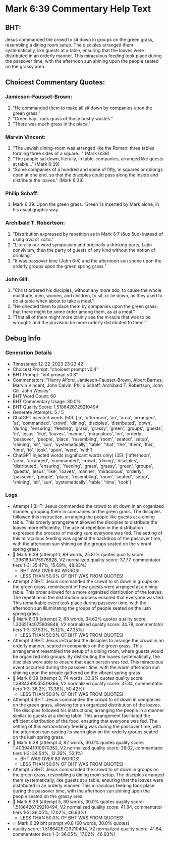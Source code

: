 # Mark 6:39 Commentary Help Text

## BHT:
Jesus commanded the crowd to sit down in groups on the green grass, resembling a dining room setup. The disciples arranged them systematically, like guests at a table, ensuring that the loaves were distributed in an orderly manner. This miraculous feeding took place during the passover time, with the afternoon sun shining upon the people seated on the grassy area.

## Choicest Commentary Quotes:
### Jamieson-Fausset-Brown:
1. "He commanded them to make all sit down by companies upon the green grass."
2. "Green hay...rank grass of those bushy wastes."
3. "There was much grass in the place."

### Marvin Vincent:
1. "The Jewish dining-room was arranged like the Roman: three tables forming three sides of a square..." (Mark 6:39)
2. "The people sat down, literally, in table-companies, arranged like guests at table..." (Mark 6:39)
3. "Some companies of a hundred and some of fifty, in squares or oblongs open at one end, so that the disciples could pass along the inside and distribute the loaves." (Mark 6:39)

### Philip Schaff:
1. Mark 6:39. Upon the green grass. ‘Green ‘is inserted by Mark alone, in his usual graphic way.
	


### Archibald T. Robertson:
1. "Distribution expressed by repetition as in Mark 6:7 (δυο δυο) instead of using ανα or κατα."
2. "Literally our word symposium and originally a drinking party, Latin convivium, then the party of guests of any kind without the notion of drinking."
3. "It was passover time (John 6:4) and the afternoon sun shone upon the orderly groups upon the green spring grass."

### John Gill:
1. "Christ ordered his disciples, without any more ado, to cause the whole multitude, men, women, and children, to sit, or lie down, as they used to do at table when about to take a meal."
2. "He directed them to place them by companies upon the green grass; that there might be some order among them, as at a meal."
3. "That all of them might more plainly see the miracle that was to be wrought: and the provision be more orderly distributed to them."


## Debug Info
### Generation Details
- Timestamp: 12-22-2023 23:23:42
- Choicest Prompt: "choicest prompt v0.4"
- BHT Prompt: "bht prompt v0.8"
- Commentators: "Henry Alford, Jamieson-Fausset-Brown, Albert Barnes, Marvin Vincent, John Calvin, Philip Schaff, Archibald T. Robertson, John Gill, John Wesley"
- BHT Word Count: 60
- BHT Commentary Usage: 30.0%
- BHT Quality Score: 1.5186426729210494
- Generate Attempts: 5 / 5
- ChatGPT injected words (50):
	['a', 'afternoon', 'an', 'area', 'arranged', 'at', 'commanded', 'crowd', 'dining', 'disciples', 'distributed', 'down', 'during', 'ensuring', 'feeding', 'grass', 'grassy', 'green', 'groups', 'guests', 'in', 'jesus', 'like', 'loaves', 'manner', 'miraculous', 'on', 'orderly', 'passover', 'people', 'place', 'resembling', 'room', 'seated', 'setup', 'shining', 'sit', 'sun', 'systematically', 'table', 'that', 'the', 'them', 'this', 'time', 'to', 'took', 'upon', 'were', 'with']
- ChatGPT injected words (significant words only) (35):
	['afternoon', 'area', 'arranged', 'commanded', 'crowd', 'dining', 'disciples', 'distributed', 'ensuring', 'feeding', 'grass', 'grassy', 'green', 'groups', 'guests', 'jesus', 'like', 'loaves', 'manner', 'miraculous', 'orderly', 'passover', 'people', 'place', 'resembling', 'room', 'seated', 'setup', 'shining', 'sit', 'sun', 'systematically', 'table', 'time', 'took']

### Logs
- Attempt 1 BHT: Jesus commanded the crowd to sit down in an organized manner, grouping them in companies on the green grass. The disciples followed this instruction, arranging the people like guests at a dining table. This orderly arrangement allowed the disciples to distribute the loaves more efficiently. The use of repetition in the distribution expressed the process of making sure everyone was fed. The setting of this miraculous feeding was against the backdrop of the passover time, with the afternoon sun shining on the groups seated on the vibrant spring grass.
- 🔄 Mark 6:39 (attempt 1, 89 words, 25.81% quotes quality score: 1.3961894175976828, V2 normalized quality score: 37.77, commentator tiers 1-3: 35.47%, 15.69%, 48.83%) 
	- BHT WAS OVER 80 WORDS! 
	- LESS THAN 50.0% OF BHT WAS FROM QUOTES!
- Attempt 2 BHT: Jesus commanded the crowd to sit down in groups on the green grass, reminiscent of how guests were arranged at a dining table. This order allowed for a more organized distribution of the loaves. The repetition in the distribution process ensured that everyone was fed. This remarkable event took place during passover time, with the afternoon sun illuminating the groups of people seated on the lush spring grass.
- 🔄 Mark 6:39 (attempt 2, 68 words, 34.62% quotes quality score: 1.3065194075808848, V2 normalized quality score: 34.78, commentator tiers 1-3: 37.53%, 15.12%, 47.35%) 
	- LESS THAN 50.0% OF BHT WAS FROM QUOTES!
- Attempt 3 BHT: Jesus instructed the disciples to arrange the crowd in an orderly manner, seated in companies on the green grass. This arrangement resembled the setup of a dining room, where guests would be organized into groups. By distributing the loaves systematically, the disciples were able to ensure that each person was fed. This miraculous event occurred during the passover time, with the warm afternoon sun shining upon the people gathered on the vibrant spring grass.
- 🔄 Mark 6:39 (attempt 3, 74 words, 33.9% quotes quality score: 1.3834399535519366, V2 normalized quality score: 37.34, commentator tiers 1-3: 36.2%, 13.38%, 50.42%) 
	- LESS THAN 50.0% OF BHT WAS FROM QUOTES!
- Attempt 4 BHT: Jesus commanded the crowd to sit down in companies on the green grass, allowing for an organized distribution of the loaves. The disciples followed his instructions, arranging the people in a manner similar to guests at a dining table. This arrangement facilitated the efficient distribution of the food, ensuring that everyone was fed. The setting of this extraordinary feeding was during the passover time, with the afternoon sun casting its warm glow on the orderly groups seated on the lush spring grass.
- 🔄 Mark 6:39 (attempt 4, 82 words, 30.0% quotes quality score: 1.4039441910970352, V2 normalized quality score: 38.02, commentator tiers 1-3: 34.54%, 12.36%, 53.1%) 
	- BHT WAS OVER 80 WORDS! 
	- LESS THAN 50.0% OF BHT WAS FROM QUOTES!
- Attempt 5 BHT: Jesus commanded the crowd to sit down in groups on the green grass, resembling a dining room setup. The disciples arranged them systematically, like guests at a table, ensuring that the loaves were distributed in an orderly manner. This miraculous feeding took place during the passover time, with the afternoon sun shining upon the people seated on the grassy area.
- 🔄 Mark 6:39 (attempt 5, 60 words, 30.0% quotes quality score: 1.5186426729210494, V2 normalized quality score: 41.84, commentator tiers 1-3: 36.05%, 17.02%, 46.93%) 
	- LESS THAN 50.0% OF BHT WAS FROM QUOTES!
- ✅ Mark 6:39 bht prompt v0.8 (60 words, 30.0% quotes)
- quality score: 1.5186426729210494, V2 normalized quality score: 41.84, commentator tiers 1-3: 36.05%, 17.02%, 46.93%)